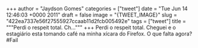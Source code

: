 
+++
author = "Jaydson Gomes"
categories = ["tweet"]
date = "Tue Jun 14 12:46:03 +0000 2011"
draft = false
image = "{TWEET_IMAGE}"
slug = "422ea7337e56f27555927ccaab11d2fcb005492e"
tags = ["tweet"]
title = """Perdi o respeit total. Ch..."""
+++
Perdi o respeit total. Cheguei e o estagiário esta tomando café na minha xícara do Firefox. O que falta agora? #Fail
